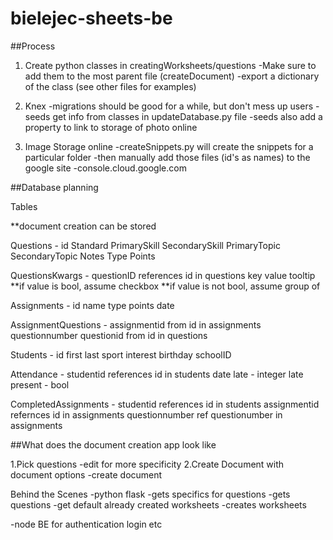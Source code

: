 # bielejec-sheets-be

##Process

1. Create python classes in creatingWorksheets/questions
   -Make sure to add them to the most parent file (createDocument)
   -export a dictionary of the class (see other files for examples)

2. Knex
   -migrations should be good for a while, but don't mess up users
   -seeds get info from classes in updateDatabase.py file
   -seeds also add a property to link to storage of photo online

3. Image Storage online
   -createSnippets.py will create the snippets for a particular folder
   -then manually add those files (id's as names) to the google site
   -console.cloud.google.com

##Database planning

Tables

\*\*document creation can be stored

Questions -
id
Standard
PrimarySkill
SecondarySkill
PrimaryTopic
SecondaryTopic
Notes
Type
Points

QuestionsKwargs -
questionID references id in questions
key
value
tooltip
**if value is bool, assume checkbox
**if value is not bool, assume group of

Assignments -
id
name
type
points
date

AssignmentQuestions -
assignmentid from id in assignments
questionnumber
questionid from id in questions

Students -
id
first
last
sport
interest
birthday
schoolID

Attendance -
studentid references id in students
date
late - integer late
present - bool

CompletedAssignments -
studentid references id in students
assignmentid refernces id in assignments
questionnumber ref questionumber in assignments

##What does the document creation app look like

1.Pick questions
-edit for more specificity
2.Create Document with document options
-create document

Behind the Scenes
-python flask
-gets specifics for questions
-gets questions
-get default already created worksheets
-creates worksheets

-node BE for authentication login etc
